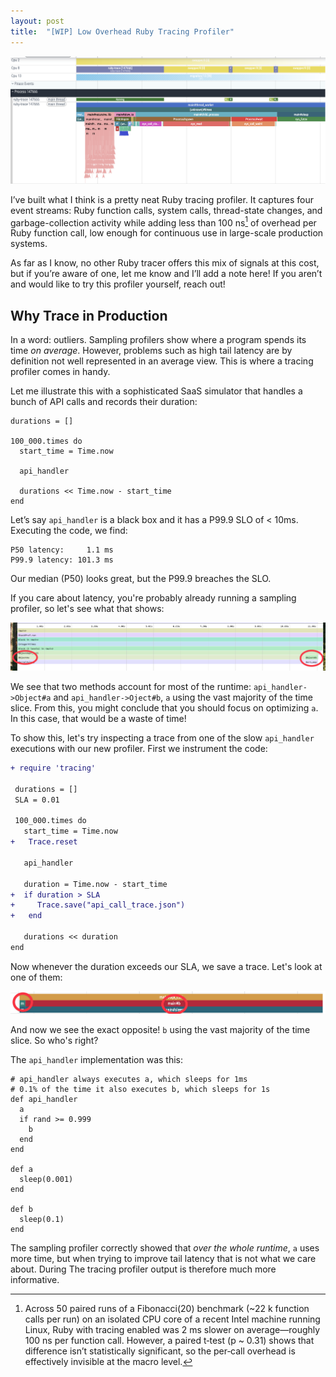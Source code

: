 ```yaml
---
layout: post
title:  "[WIP] Low Overhead Ruby Tracing Profiler"
---
```


![Profiler Overview](/assets/ruby-profiler-overview.png)

I’ve built what I think is a pretty neat Ruby tracing profiler. It captures four event streams: Ruby function calls, system calls, thread-state changes, and garbage-collection activity while adding less than 100 ns[^0] of overhead per Ruby function call, low enough for continuous use in large-scale production systems.

[^0]: Across 50 paired runs of a Fibonacci(20) benchmark (~22 k function calls per run) on an isolated CPU core of a recent Intel machine running Linux, Ruby with tracing enabled was 2 ms slower on average—roughly 100 ns per function call. However, a paired t‑test (p ~ 0.31) shows that difference isn’t statistically significant, so the per‑call overhead is effectively invisible at the macro level.

As far as I know, no other Ruby tracer offers this mix of signals at this cost, but if you’re aware of one, let me know and I’ll add a note here! If you aren’t and would like to try this profiler yourself, reach out!

## Why Trace in Production
In a word: outliers. Sampling profilers show where a program spends its time *on average*. However, problems such as high tail latency are by definition not well represented in an average view. This is where a tracing profiler comes in handy.

Let me illustrate this with a sophisticated SaaS simulator that handles a bunch of API calls and records their duration:

```
durations = []

100_000.times do
  start_time = Time.now

  api_handler

  durations << Time.now - start_time
end
```

Let’s say `api_handler` is a black box and it has a P99.9 SLO of < 10ms. Executing the code, we find:

```
P50 latency:     1.1 ms
P99.9 latency: 101.3 ms
```

Our median (P50) looks great, but the P99.9 breaches the SLO.

If you care about latency, you're probably already running a sampling profiler, so let's see what that shows:

![Sampling Profiler Example](/assets/ruby-profiler-sampling.png)

We see that two methods account for most of the runtime: `api_handler->Object#a` and `api_handler->Oject#b`, `a` using the vast majority of the time slice. From this, you might conclude that you should focus on optimizing `a`. In this case, that would be a waste of time!

To show this, let's try inspecting a trace from one of the slow `api_handler` executions with our new profiler. First we instrument the code:

```diff
+ require 'tracing'

 durations = []
 SLA = 0.01

 100_000.times do
   start_time = Time.now
+   Trace.reset

   api_handler

   duration = Time.now - start_time
+  if duration > SLA
+     Trace.save("api_call_trace.json")
+   end

   durations << duration
end
```

Now whenever the duration exceeds our SLA, we save a trace. Let's look at one of them:

![Tracing Profiler Example](/assets/ruby-profiler-tracing.png)


And now we see the exact opposite! `b` using the vast majority of the time slice. So who's right?

The `api_handler` implementation was this:


```
# api_handler always executes a, which sleeps for 1ms
# 0.1% of the time it also executes b, which sleeps for 1s
def api_handler
  a
  if rand >= 0.999
    b
  end
end

def a
  sleep(0.001)
end

def b
  sleep(0.1)
end
```

The sampling profiler correctly showed that *over the whole runtime*, `a` uses more time, but when trying to improve tail latency that is not what we care about. During  The tracing profiler output is therefore much more informative.


